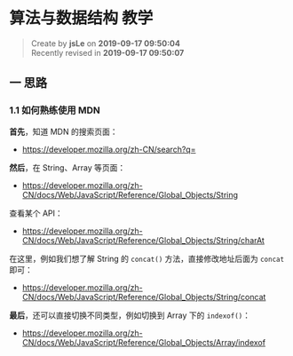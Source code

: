 算法与数据结构 教学
===

> Create by **jsLe** on **2019-09-17 09:50:04**  
> Recently revised in **2019-09-17 09:50:07**

## 一 思路

### 1.1 如何熟练使用 MDN

**首先**，知道 MDN 的搜索页面：

* https://developer.mozilla.org/zh-CN/search?q=

**然后**，在 String、Array 等页面：

* https://developer.mozilla.org/zh-CN/docs/Web/JavaScript/Reference/Global_Objects/String

查看某个 API：

* https://developer.mozilla.org/zh-CN/docs/Web/JavaScript/Reference/Global_Objects/String/charAt

在这里，例如我们想了解 String 的 `concat()` 方法，直接修改地址后面为 `concat` 即可：

* https://developer.mozilla.org/zh-CN/docs/Web/JavaScript/Reference/Global_Objects/String/concat

**最后**，还可以直接切换不同类型，例如切换到 Array 下的 `indexof()`：

* https://developer.mozilla.org/zh-CN/docs/Web/JavaScript/Reference/Global_Objects/Array/indexof